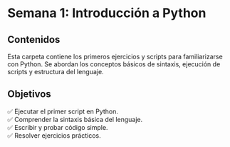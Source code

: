 # Semana 1: Introducción a Python

## Contenidos  

Esta carpeta contiene los primeros ejercicios y scripts para familiarizarse con Python. Se abordan los conceptos básicos de sintaxis, ejecución de scripts y estructura del lenguaje.  

## Objetivos  

✅ Ejecutar el primer script en Python.  
✅ Comprender la sintaxis básica del lenguaje.  
✅ Escribir y probar código simple.  
✅ Resolver ejercicios prácticos.  
